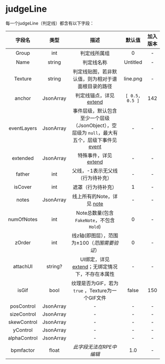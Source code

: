 ﻿# judgeLine

每一个judgeLine（判定线）都含有以下字段：

|     字段名      |    类型     |                                    描述                                    |      默认值       | 加入版本 |
|:------------:|:---------:|:------------------------------------------------------------------------:|:--------------:|:----:|
|    Group     |    int    |                                  判定线所属组                                  |       0        |  -   |
|     Name     |  string   |                                  判定线名称                                   |    Untitled    |  -   |
|   Texture    |  string   |                        判定线贴图，若非默认值，则为相对于谱面根目录的路径                         |    line.png    |  -   |
|    anchor    | JsonArray |                  判定线锚点，详见 [extend](./extend.md#anchor)                   | `[ 0.5, 0.5 ]` | 142  |
| eventLayers  | JsonArray | 事件层级，默认包含至少一个层级（JsonObject），空层级为 `null`，最大有五个，层级下事件见 [event](./event.md) |       -        |  -   |
|   extended   | JsonArray |                    特殊事件，详见 [extend](./extendEvent.md)                    |       -        |  -   |   
|    father    |    int    |                            父线，-1表示无父线（行为待补充）                             |       -        |  -   |                      |      -1       |  -   |
|   isCover    |    int    |                                遮罩（行为待补充）                                 |       1        |  -   |
|    notes     | JsonArray |                      线上所有的Note，详见 [note](./note.md)                      |       -        |  -   |
|  numOfNotes  |    int    |                    Note总数量(包含 `FakeNote`，不包含 `Hold`)                     |       0        |  -   |
|    zOrder    |    int    |                        线z轴(即图层），范围为±100（_范围需要验证_）                        |       0        |  -   |
|   attachUI   |  string?  |           UI绑定，详见 [extend](./extend.md#attachui)；无绑定情况下，不存在本属性           |       -        |  -   |
|    isGif     |   bool    |                   纹理是否为GIF，若为 `true` ，Texture为一个GIF文件                    |     false      | 150  |
|  posControl  | JsonArray |                                    -                                     |       -        |  -   |
| sizeControl  | JsonArray |                                    -                                     |       -        |  -   |
| skewControl  | JsonArray |                                    -                                     |       -        |  -   |
|   yControl   | JsonArray |                                    -                                     |       -        |  -   |
| alphaControl | JsonArray |                                    -                                     |       -        |  -   |
|  bpmfactor   |   float   |                              _此字段无法在RPE中编辑_                              |      1.0       |  -   |

